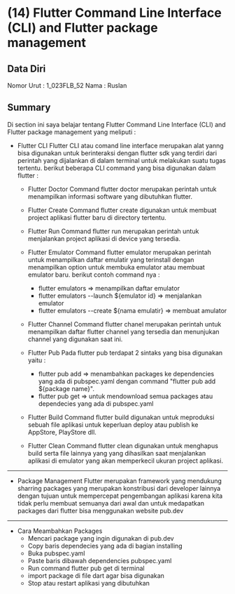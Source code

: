 # (14) Flutter Command Line Interface (CLI) and Flutter package management

## Data Diri

Nomor Urut : 1_023FLB_52
Nama : Ruslan

## Summary

Di section ini saya belajar tentang Flutter Command Line Interface (CLI) and Flutter package management yang meliputi :

- Flutter CLI
  Flutter CLI atau comand line interface merupakan alat yanng bisa digunakan untuk berinteraksi dengan flutter sdk yang terdiri dari perintah yang dijalankan di dalam terminal untuk melakukan suatu tugas tertentu. berikut beberapa CLI command yang bisa digunakan dalam flutter :

  - Flutter Doctor
    Command flutter doctor merupakan perintah untuk menampilkan informasi software yang dibutuhkan flutter.

  - Flutter Create
    Command flutter create digunakan untuk membuat project aplikasi flutter baru di directory tertentu.

  - Flutter Run
    Command flutter run merupakan perintah untuk menjalankan project aplikasi di device yang tersedia.

  - Flutter Emulator
    Command flutter emulator merupakan perintah untuk menampilkan daftar emulatir yang terinstall dengan menampilkan option untuk membuka emulator atau membuat emulator baru. berikut contoh command nya :

    - flutter emulators => menampilkan daftar emulator
    - flutter emulators --launch ${emulator id} => menjalankan emulator
    - flutter emulators --create ${nama emulatir} => membuat amulator

  - Flutter Channel
    Command flutter chanel merupakan perintah untuk menampilkan daftar flutter channel yang tersedia dan menunjukan channel yang digunakan saat ini.

  - Flutter Pub
    Pada flutter pub terdapat 2 sintaks yang bisa digunakan yaitu :

    - flutter pub add => menambahkan packages ke dependencies yang ada di pubspec.yaml dengan command "flutter pub add ${package name}".
    - flutter pub get => untuk mendownload semua packages atau dependecies yang ada di pubspec.yaml

  - Flutter Build
    Command flutter build digunakan untuk meproduksi sebuah file aplikasi untuk keperluan deploy atau publish ke AppStore, PlayStore dll.

  - Flutter Clean
    Command flutter clean digunakan untuk menghapus build serta file lainnya yang yang dihasilkan saat menjalankan aplikasi di emulator yang akan memperkecil ukuran project aplikasi.

---

- Package Management
  Flutter merupakan framework yang mendukung sharring packages yang merupakan konstribusi dari developer lainnya dengan tujuan untuk mempercepat pengembangan aplikasi karena kita tidak perlu membuat semuanya dari awal dan untuk medapatkan packages dari flutter bisa menggunakan website pub.dev

---

- Cara Meambahkan Packages
  - Mencari package yang ingin digunakan di pub.dev
  - Copy baris dependecies yang ada di bagian installing
  - Buka pubspec.yaml
  - Paste baris dibawah dependencies pubspec.yaml
  - Run command flutter pub get di terminal
  - import package di file dart agar bisa digunakan
  - Stop atau restart aplikasi yang dibutuhkan
